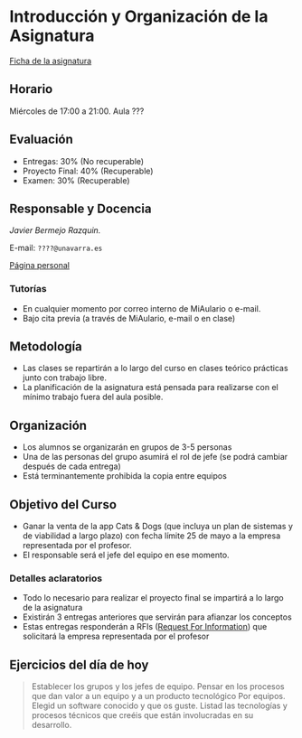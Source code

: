 # Introducción y Organización de la Asignatura

[Ficha de la asignatura](http://www.unavarra.es/ficha-asignaturaDOA?idioma=es&codAsig=72977)

## Horario

Miércoles de 17:00 a 21:00. Aula ???

## Evaluación

* Entregas: 30% (No recuperable)
* Proyecto Final: 40% (Recuperable)
* Examen: 30% (Recuperable)

## Responsable y Docencia

_Javier Bermejo Razquin._

E-mail: `????@unavarra.es`

[Página personal](????)

### Tutorías

* En cualquier momento por correo interno de MiAulario o e-mail.
* Bajo cita previa (a través de MiAulario, e-mail o en clase)

## Metodología

* Las clases se repartirán a lo largo del curso en clases teórico prácticas junto con
trabajo libre.
* La planificación de la asignatura está pensada para realizarse con el mínimo trabajo
fuera del aula posible.

## Organización

* Los alumnos se organizarán en grupos de 3-5 personas
* Una de las personas del grupo asumirá el rol de jefe (se podrá cambiar después de cada entrega)
* Está terminantemente prohibida la copia entre equipos

## Objetivo del Curso

* Ganar la venta de la app Cats & Dogs (que incluya un plan de sistemas y de viabilidad a largo plazo) con fecha límite 25 de mayo a la empresa representada por el profesor.
* El responsable será el jefe del equipo en ese momento.

### Detalles aclaratorios

* Todo lo necesario para realizar el proyecto final se impartirá a lo largo de la asignatura
* Existirán 3 entregas anteriores que servirán para afianzar los conceptos
* Estas entregas responderán a RFIs ([Request For Information](https://en.wikipedia.org/wiki/Request_for_information)) que solicitará la empresa representada por el profesor  

## Ejercicios del día de hoy

> Establecer los grupos y los jefes de equipo.
> Pensar en los procesos que dan valor a un equipo y a un producto tecnológico
> Por equipos. Elegid un software conocido y que os guste. Listad las tecnologías y procesos técnicos que creéis que están involucradas en su desarrollo.  
